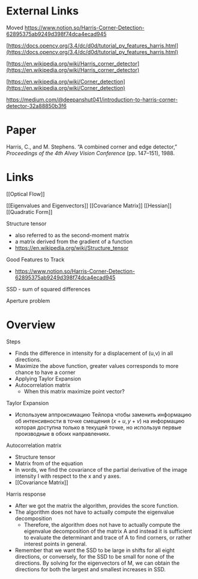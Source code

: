 
# External Links

Moved
https://www.notion.so/Harris-Corner-Detection-62895375ab9249d398f74dca4ecad945

[https://docs.opencv.org/3.4/dc/d0d/tutorial_py_features_harris.html](https://docs.opencv.org/3.4/dc/d0d/tutorial_py_features_harris.html)

[https://en.wikipedia.org/wiki/Harris_corner_detector](https://en.wikipedia.org/wiki/Harris_corner_detector)

[https://en.wikipedia.org/wiki/Corner_detection](https://en.wikipedia.org/wiki/Corner_detection)

https://medium.com/@deepanshut041/introduction-to-harris-corner-detector-32a88850b3f6

# Paper

Harris, C., and M. Stephens. “A combined corner and edge detector,” _Proceedings of the 4th Alvey Vision Conference_ (pp. 147–151), 1988.

# Links

[[Optical Flow]]

[[Eigenvalues and Eigenvectors]]
[[Covariance Matrix]]
[[Hessian]]
[[Quadratic Form]]

Structure tensor
- also referred to as the second-moment matrix
- a matrix derived from the gradient of a function
- https://en.wikipedia.org/wiki/Structure_tensor

Good Features to Track
- https://www.notion.so/Harris-Corner-Detection-62895375ab9249d398f74dca4ecad945

SSD - sum of squared differences

Aperture problem

# Overview

Steps
- Finds the difference in intensity for a displacement of (u,v) in all directions.
- Maximize the above function, greater values corresponds to more chance to have a corner
- Applying Taylor Expansion
- Autocorrelation matrix
	- When this matrix maximize point vector?

Taylor Expansion
- Используем аппроксимацию Тейлора чтобы заменить информацию об интенcивности в точке смещения $(x+u, y+v)$ на информацию которая доступна только в текущей точке, но используя первые производные в обоих направлениях.

Autocorrelation matrix
- Structure tensor
- Matrix from of the equation
- In words, we find the covariance of the partial derivative of the image intensity I with respect to the x and y axes.
- [[Covariance Matrix]]

Harris response
- After we got the matrix the algorithm, provides the score function.
- The algorithm does not have to actually compute the eigenvalue decomposition
	- Therefore, the algorithm does not have to actually compute the eigenvalue decomposition of the matrix A and instead it is sufficient to evaluate the determinant and trace of A to find corners, or rather interest points in general.
- Remember that we want the SSD to be large in shifts for all eight directions, or conversely, for the SSD to be small for none of the directions. By solving for the eigenvectors of M, we can obtain the directions for both the largest and smallest increases in SSD.